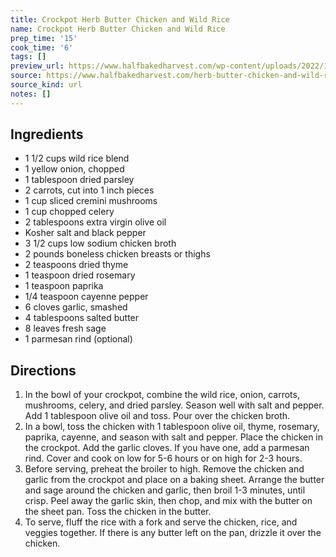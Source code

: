 ```yaml
---
title: Crockpot Herb Butter Chicken and Wild Rice
name: Crockpot Herb Butter Chicken and Wild Rice
prep_time: '15'
cook_time: '6'
tags: []
preview_url: https://www.halfbakedharvest.com/wp-content/uploads/2022/10/Crockpot-Herb-Butter-Chicken-and-Wild-Rice-7.jpg
source: https://www.halfbakedharvest.com/herb-butter-chicken-and-wild-rice/
source_kind: url
notes: []
---
```


## Ingredients
- 1 1/2 cups wild rice blend
- 1  yellow onion, chopped
- 1 tablespoon dried parsley
- 2  carrots, cut into 1 inch pieces
- 1 cup sliced cremini mushrooms
- 1 cup chopped celery
- 2 tablespoons extra virgin olive oil
- Kosher salt and black pepper
- 3 1/2 cups low sodium chicken broth
- 2 pounds boneless chicken breasts or thighs
- 2 teaspoons dried thyme
- 1 teaspoon dried rosemary
- 1 teaspoon paprika
- 1/4 teaspoon cayenne pepper
- 6 cloves garlic, smashed
- 4 tablespoons salted butter
- 8 leaves fresh sage
- 1  parmesan rind (optional)


## Directions
1. In the bowl of your crockpot, combine the wild rice, onion, carrots, mushrooms, celery, and dried parsley. Season well with salt and pepper. Add 1 tablespoon olive oil and toss. Pour over the chicken broth.
2. In a bowl, toss the chicken with 1 tablespoon olive oil, thyme, rosemary, paprika, cayenne, and season with salt and pepper. Place the chicken in the crockpot. Add the garlic cloves. If you have one, add a parmesan rind. Cover and cook on low for 5-6 hours or on high for 2-3 hours.
3. Before serving, preheat the broiler to high. Remove the chicken and garlic from the crockpot and place on a baking sheet. Arrange the butter and sage around the chicken and garlic, then broil 1-3 minutes, until crisp. Peel away the garlic skin, then chop, and mix with the butter on the sheet pan. Toss the chicken in the butter.
4. To serve, fluff the rice with a fork and serve the chicken, rice, and veggies together. If there is any butter left on the pan, drizzle it over the chicken.
